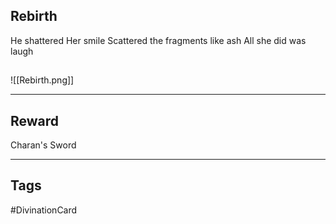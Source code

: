 ## Rebirth
He shattered Her smile
Scattered the fragments like ash
All she did was laugh
## 
![[Rebirth.png]]

---
## Reward
Charan's Sword

---
## Tags
#DivinationCard